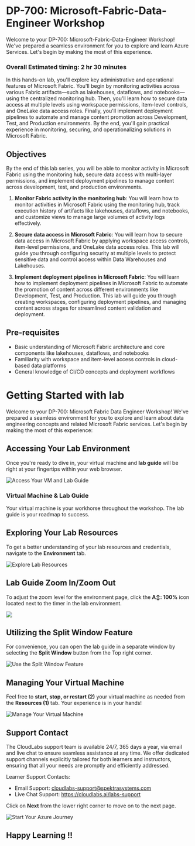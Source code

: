 # DP-700: Microsoft-Fabric-Data-Engineer Workshop

Welcome to your DP-700: Microsoft-Fabric-Data-Engineer Workshop! We've prepared a seamless environment for you to explore and learn Azure Services. Let's begin by making the most of this experience.

### Overall Estimated timing: 2 hr 30 minutes

In this hands-on lab, you'll explore key administrative and operational features of Microsoft Fabric. You'll begin by monitoring activities across various Fabric artifacts—such as lakehouses, dataflows, and notebooks—using the centralized monitoring hub. Then, you'll learn how to secure data access at multiple levels using workspace permissions, item-level controls, and OneLake data access roles. Finally, you'll implement deployment pipelines to automate and manage content promotion across Development, Test, and Production environments. By the end, you'll gain practical experience in monitoring, securing, and operationalizing solutions in Microsoft Fabric.


## Objectives

By the end of this lab series, you will be able to monitor activity in Microsoft Fabric using the monitoring hub, secure data access with multi-layer permissions, and implement deployment pipelines to manage content across development, test, and production environments.

1. **Monitor Fabric activity in the monitoring hub**: You will learn how to monitor activities in Microsoft Fabric using the monitoring hub, track execution history of artifacts like lakehouses, dataflows, and notebooks, and customize views to manage large volumes of activity logs effectively.

1. **Secure data access in Microsoft Fabric**: You will learn how to secure data access in Microsoft Fabric by applying workspace access controls, item-level permissions, and OneLake data access roles. This lab will guide you through configuring security at multiple levels to protect sensitive data and control access within Data Warehouses and Lakehouses.

1. **Implement deployment pipelines in Microsoft Fabric**: You will learn how to implement deployment pipelines in Microsoft Fabric to automate the promotion of content across different environments like Development, Test, and Production. This lab will guide you through creating workspaces, configuring deployment pipelines, and managing content across stages for streamlined content validation and deployment.


## Pre-requisites

- Basic understanding of Microsoft Fabric architecture and core components like lakehouses, dataflows, and notebooks
- Familiarity with workspace and item-level access controls in cloud-based data platforms
- General knowledge of CI/CD concepts and deployment workflows

# Getting Started with lab
 
Welcome to your DP-700: Microsoft Fabric Data Engineer Workshop! We've prepared a seamless environment for you to explore and learn about data engineering concepts and related Microsoft Fabric services. Let's begin by making the most of this experience:
 
## Accessing Your Lab Environment
 
Once you're ready to dive in, your virtual machine and **lab guide** will be right at your fingertips within your web browser.
 
![Access Your VM and Lab Guide](../Images/dpg17.png)

### Virtual Machine & Lab Guide
 
Your virtual machine is your workhorse throughout the workshop. The lab guide is your roadmap to success.

## Exploring Your Lab Resources
 
To get a better understanding of your lab resources and credentials, navigate to the **Environment** tab.
 
![Explore Lab Resources](../Images/dpg1.png)

## Lab Guide Zoom In/Zoom Out
 
To adjust the zoom level for the environment page, click the **A↕: 100%** icon located next to the timer in the lab environment.

![](../Images/dpg2.png)

## Utilizing the Split Window Feature
 
For convenience, you can open the lab guide in a separate window by selecting the **Split Window** button from the Top right corner.
 
![Use the Split Window Feature](../Images/dpg3.png)

## Managing Your Virtual Machine
 
Feel free to **start, stop, or restart (2)** your virtual machine as needed from the **Resources (1)** tab. Your experience is in your hands!
 
![Manage Your Virtual Machine](../Images/dpg4.png)

## Support Contact
 
The CloudLabs support team is available 24/7, 365 days a year, via email and live chat to ensure seamless assistance at any time. We offer dedicated support channels explicitly tailored for both learners and instructors, ensuring that all your needs are promptly and efficiently addressed.
 
Learner Support Contacts:
 
- Email Support: cloudlabs-support@spektrasystems.com
- Live Chat Support: https://cloudlabs.ai/labs-support

Click on **Next** from the lower right corner to move on to the next page.

   ![Start Your Azure Journey](../Images/dpn3.png)

## Happy Learning !!
